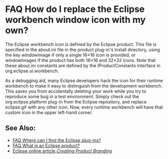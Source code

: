 

FAQ How do I replace the Eclipse workbench window icon with my own?
===================================================================

The Eclipse workbench icon is defined by the Eclipse product. This file is specified in the about.ini file in the product plug-in's install directory, using the key windowImage if only a single 16×16 icon is provided, or windowImages if the product has both 16×16 and 32×32 icons. Note that these about.ini constants are defined by the IProductConstants interface in org.eclipse.ui.workbench.

As a debugging aid, many Eclipse developers hack the icon for their runtime workbench to make it easy to distinguish from the development workbench. This saves you from accidentally deleting your work while you try to reproduce some bug in a test environment. Simply check out the org.eclipse.platform plug-in from the Eclipse repository, and replace eclipse.gif with any other icon. Now, every runtime workbench will have that custom icon in the upper left-hand corner.

See Also:
---------

*   [FAQ Where can I find the Eclipse plug-ins?](./FAQ_Where_can_I_find_the_Eclipse_plug-ins.md "FAQ Where can I find the Eclipse plug-ins?")
*   [FAQ What is an Eclipse product?](./FAQ_What_is_an_Eclipse_product.md "FAQ What is an Eclipse product?")
*   [Eclipse online article _Creating Product Branding_](https://www.eclipse.org/articles/product-guide/guide.html)

